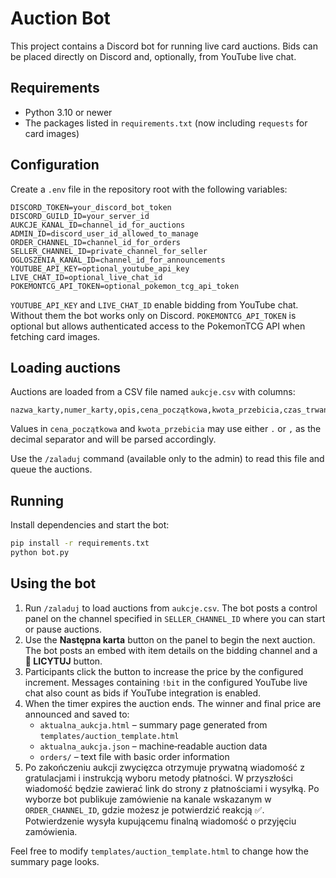 # Auction Bot

This project contains a Discord bot for running live card auctions. Bids can be placed directly on Discord and, optionally, from YouTube live chat.

## Requirements

- Python 3.10 or newer
- The packages listed in `requirements.txt` (now including `requests` for card images)

## Configuration

Create a `.env` file in the repository root with the following variables:

```
DISCORD_TOKEN=your_discord_bot_token
DISCORD_GUILD_ID=your_server_id
AUKCJE_KANAL_ID=channel_id_for_auctions
ADMIN_ID=discord_user_id_allowed_to_manage
ORDER_CHANNEL_ID=channel_id_for_orders
SELLER_CHANNEL_ID=private_channel_for_seller
OGLOSZENIA_KANAL_ID=channel_id_for_announcements
YOUTUBE_API_KEY=optional_youtube_api_key
LIVE_CHAT_ID=optional_live_chat_id
POKEMONTCG_API_TOKEN=optional_pokemon_tcg_api_token
```

`YOUTUBE_API_KEY` and `LIVE_CHAT_ID` enable bidding from YouTube chat. Without them the bot works only on Discord.
`POKEMONTCG_API_TOKEN` is optional but allows authenticated access to the PokemonTCG API when fetching card images.

## Loading auctions

Auctions are loaded from a CSV file named `aukcje.csv` with columns:

```
nazwa_karty,numer_karty,opis,cena_początkowa,kwota_przebicia,czas_trwania
```

Values in `cena_początkowa` and `kwota_przebicia` may use either `.` or `,` as
the decimal separator and will be parsed accordingly.

Use the `/zaladuj` command (available only to the admin) to read this file and queue the auctions.

## Running

Install dependencies and start the bot:

```bash
pip install -r requirements.txt
python bot.py
```

## Using the bot

1. Run `/zaladuj` to load auctions from `aukcje.csv`. The bot posts a control panel on the channel specified in `SELLER_CHANNEL_ID` where you can start or pause auctions.
2. Use the **Następna karta** button on the panel to begin the next auction. The bot posts an embed with item details on the bidding channel and a **🔼 LICYTUJ** button.
3. Participants click the button to increase the price by the configured increment. Messages containing `!bit` in the configured YouTube live chat also count as bids if YouTube integration is enabled.
4. When the timer expires the auction ends. The winner and final price are announced and saved to:
   - `aktualna_aukcja.html` – summary page generated from `templates/auction_template.html`
   - `aktualna_aukcja.json` – machine‑readable auction data
   - `orders/` – text file with basic order information
5. Po zakończeniu aukcji zwycięzca otrzymuje prywatną wiadomość z gratulacjami
   i instrukcją wyboru metody płatności. W przyszłości wiadomość będzie zawierać
   link do strony z płatnościami i wysyłką. Po wyborze bot publikuje zamówienie
   na kanale wskazanym w `ORDER_CHANNEL_ID`, gdzie możesz je potwierdzić reakcją
   ✅. Potwierdzenie wysyła kupującemu finalną wiadomość o przyjęciu zamówienia.

Feel free to modify `templates/auction_template.html` to change how the summary page looks.
